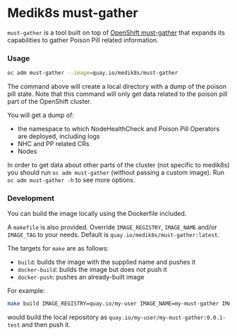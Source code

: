 Medik8s must-gather
=================

`must-gather` is a tool built on top of [OpenShift must-gather](https://github.com/openshift/must-gather)
that expands its capabilities to gather Poison Pill related information.

### Usage
```sh
oc adm must-gather --image=quay.io/medik8s/must-gather
```

The command above will create a local directory with a dump of the poison pill state.
Note that this command will only get data related to the poison pill part of the OpenShift cluster.

You will get a dump of:
- the namespace to which NodeHealthCheck and Poison Pill Operators are deployed, including logs
- NHC and PP related CRs
- Nodes

In order to get data about other parts of the cluster (not specific to medik8s) you should
run `oc adm must-gather` (without passing a custom image). Run `oc adm must-gather -h` to see more options.

### Development
You can build the image locally using the Dockerfile included.

A `makefile` is also provided. Override `IMAGE_REGISTRY`, `IMAGE_NAME` and/or `IMAGE_TAG` to your needs. Default is
`quay.io/medik8s/must-gather:latest`.

The targets for `make` are as follows:
- `build`: builds the image with the supplied name and pushes it
- `docker-build`: builds the image but does not push it
- `docker-push`: pushes an already-built image

For example:
```sh
make build IMAGE_REGISTRY=quay.io/my-user IMAGE_NAME=my-must-gather IMAGE_TAG=0.0.1-test
```
would build the local repository as `quay.io/my-user/my-must-gather:0.0.1-test` and then push it.

